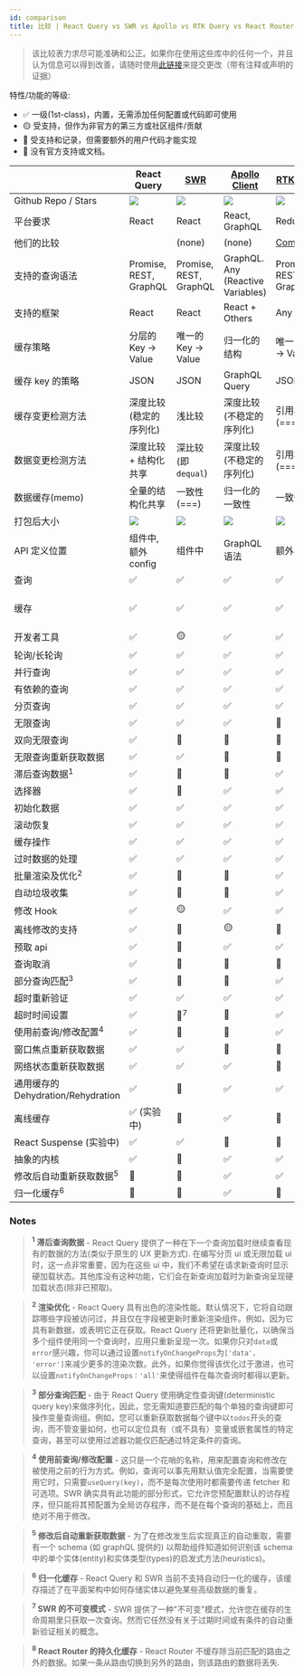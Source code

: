 ```yaml
---
id: comparison
title: 比较 | React Query vs SWR vs Apollo vs RTK Query vs React Router
---
```


> 该比较表力求尽可能准确和公正。如果你在使用这些库中的任何一个，并且认为信息可以得到改善，请随时使用[此链接](https://github.com/TanStack/query/edit/master/docs/src/pages/comparison.md)来提交更改（带有注释或声明的证据）

特性/功能的等级:

- ✅ 一级(1st-class)，内置，无需添加任何配置或代码即可使用
- 🟡 受支持，但作为非官方的第三方或社区组件/贡献
- 🔶 受支持和记录，但需要额外的用户代码才能实现
- 🛑 没有官方支持或文档。

|                                    | React Query                              | [SWR][swr]               | [Apollo Client][apollo]           | [RTK-Query][rtk-query]               | [React Router][react-router]                                              |
| ---------------------------------- | ---------------------------------------- | ------------------------ | --------------------------------- | ------------------------------------ | ------------------------------------------------------------------------- |
| Github Repo / Stars                | [![][stars-react-query]][gh-react-query] | [![][stars-swr]][gh-swr] | [![][stars-apollo]][gh-apollo]    | [![][stars-rtk-query]][gh-rtk-query] | [![][stars-react-router]][gh-react-router]                                |
| 平台要求                           | React                                    | React                    | React, GraphQL                    | Redux                                | React                                                                     |
| 他们的比较                         |                                          | (none)                   | (none)                            | [Comparison][rtk-query-comparison]   | (none)                                                                    |
| 支持的查询语法                     | Promise, REST, GraphQL                   | Promise, REST, GraphQL   | GraphQL. Any (Reactive Variables) | Promise, REST, GraphQL               | Promise, REST, GraphQL                                                    |
| 支持的框架                         | React                                    | React                    | React + Others                    | Any                                  | React                                                                     |
| 缓存策略                           | 分层的 Key -> Value                      | 唯一的 Key -> Value      | 归一化的结构                      | 唯一的 Key -> Value                  | 嵌套的路由 -> value                                                       |
| 缓存 key 的策略                    | JSON                                     | JSON                     | GraphQL Query                     | JSON                                 | Route Path                                                                |
| 缓存变更检测方法                   | 深度比较 (稳定的序列化)                  | 浅比较                   | 深度比较 (不稳定的序列化)         | 引用相等 (===)                       | 路由变更                                                                  |
| 数据变更检测方法                   | 深度比较 + 结构化共享                    | 深比较(即`dequal`)       | 深度比较 (不稳定的序列化)         | 引用相等 (===)                       | 程序加载                                                                  |
| 数据缓存(memo)                     | 全量的结构化共享                         | 一致性(===)              | 归一化的一致性                    | 一致性(===)                          | 一致性(===)                                                               |
| 打包后大小                         | [![][bp-react-query]][bpl-react-query]   | [![][bp-swr]][bpl-swr]   | [![][bp-apollo]][bpl-apollo]      | [![][bp-rtk-query]][bpl-rtk-query]   | [![][bp-react-router]][bpl-react-router] + [![][bp-history]][bpl-history] |
| API 定义位置                       | 组件中, 额外 config                      | 组件中                   | GraphQL 语法                      | 额外 config                          | 路由树的 config                                                           |
| 查询                               | ✅                                       | ✅                       | ✅                                | ✅                                   | ✅                                                                        |
| 缓存                               | ✅                                       | ✅                       | ✅                                | ✅                                   | 🛑 仅已激活的路由 <sup>8</sup>                                            |
| 开发者工具                         | ✅                                       | 🟡                       | ✅                                | ✅                                   | 🛑                                                                        |
| 轮询/长轮询                        | ✅                                       | ✅                       | ✅                                | ✅                                   | 🛑                                                                        |
| 并行查询                           | ✅                                       | ✅                       | ✅                                | ✅                                   | ✅                                                                        |
| 有依赖的查询                       | ✅                                       | ✅                       | ✅                                | ✅                                   | ✅                                                                        |
| 分页查询                           | ✅                                       | ✅                       | ✅                                | ✅                                   | ✅                                                                        |
| 无限查询                           | ✅                                       | ✅                       | ✅                                | 🛑                                   | 🛑                                                                        |
| 双向无限查询                       | ✅                                       | 🔶                       | 🔶                                | 🛑                                   | 🛑                                                                        |
| 无限查询重新获取数据               | ✅                                       | ✅                       | 🛑                                | 🛑                                   | 🛑                                                                        |
| 滞后查询数据<sup>1</sup>           | ✅                                       | 🔶                       | 🛑                                | ✅                                   | ✅                                                                        |
| 选择器                             | ✅                                       | 🛑                       | ✅                                | ✅                                   | N/A                                                                       |
| 初始化数据                         | ✅                                       | ✅                       | ✅                                | ✅                                   | ✅                                                                        |
| 滚动恢复                           | ✅                                       | ✅                       | ✅                                | ✅                                   | ✅                                                                        |
| 缓存操作                           | ✅                                       | ✅                       | ✅                                | ✅                                   | 🛑                                                                        |
| 过时数据的处理                     | ✅                                       | ✅                       | ✅                                | ✅                                   | ✅                                                                        |
| 批量渲染及优化<sup>2</sup>         | ✅                                       | 🛑                       | 🛑                                | ✅                                   | ✅                                                                        |
| 自动垃圾收集                       | ✅                                       | 🛑                       | 🛑                                | ✅                                   | N/A                                                                       |
| 修改 Hook                          | ✅                                       | 🟡                       | ✅                                | ✅                                   | ✅                                                                        |
| 离线修改的支持                     | ✅                                       | 🛑                       | 🟡                                | 🛑                                   | 🛑                                                                        |
| 预取 api                           | ✅                                       | 🔶                       | ✅                                | ✅                                   | ✅                                                                        |
| 查询取消                           | ✅                                       | 🛑                       | 🛑                                | 🛑                                   | ✅                                                                        |
| 部分查询匹配<sup>3</sup>           | ✅                                       | 🛑                       | 🛑                                | ✅                                   | N/A                                                                       |
| 超时重新验证                       | ✅                                       | ✅                       | ✅                                | ✅                                   | 🛑                                                                        |
| 超时时间设置                       | ✅                                       | 🛑<sup>7</sup>           | 🛑                                | ✅                                   | 🛑                                                                        |
| 使用前查询/修改配置<sup>4</sup>    | ✅                                       | 🛑                       | 🛑                                | ✅                                   | ✅                                                                        |
| 窗口焦点重新获取数据               | ✅                                       | ✅                       | 🛑                                | 🔶                                   | 🛑                                                                        |
| 网络状态重新获取数据               | ✅                                       | ✅                       | ✅                                | 🔶                                   | 🛑                                                                        |
| 通用缓存的 Dehydration/Rehydration | ✅                                       | 🛑                       | ✅                                | ✅                                   | ✅                                                                        |
| 离线缓存                           | ✅ (实验中)                              | 🛑                       | ✅                                | 🔶                                   | 🛑                                                                        |
| React Suspense (实验中)            | ✅                                       | ✅                       | 🛑                                | 🛑                                   | ✅                                                                        |
| 抽象的内核                         | ✅                                       | 🛑                       | ✅                                | ✅                                   | 🛑                                                                        |
| 修改后自动重新获取数据<sup>5</sup> | 🔶                                       | 🔶                       | ✅                                | ✅                                   | ✅                                                                        |
| 归一化缓存<sup>6</sup>             | 🛑                                       | 🛑                       | ✅                                | 🛑                                   | 🛑                                                                        |

### Notes

> **<sup>1</sup> 滞后查询数据** - React Query 提供了一种在下一个查询加载时继续查看现有的数据的方法(类似于原生的 UX 更新方式). 在编写分页 ui 或无限加载 ui 时，这一点非常重要，因为在这些 ui 中，我们不希望在请求新查询时显示硬加载状态。其他库没有这种功能，它们会在新查询加载时为新查询呈现硬加载状态(除非已预取)。

> **<sup>2</sup> 渲染优化** - React Query 具有出色的渲染性能。默认情况下，它将自动跟踪哪些字段被访问过，并且仅在字段被更新时重新渲染组件。例如，因为它具有新数据，或表明它正在获取。React Query 还将更新批量化，以确保当多个组件使用同一个查询时，应用只重新呈现一次。如果你只对`data`或`error`感兴趣，你可以通过设置`notifyOnChangeProps`为`['data'， 'error']`来减少更多的渲染次数。此外，如果你觉得该优化过于激进，也可以设置`notifyOnChangeProps：'all'`来使得组件在每次查询时都得以更新。

> **<sup>3</sup> 部分查询匹配** - 由于 React Query 使用确定性查询键(deterministic query key)来做序列化，因此，您无需知道要匹配的每个单独的查询键即可操作变量查询组。例如，您可以重新获取数据每个键中以`todos`开头的查询，而不管变量如何，也可以定位具有（或不具有）变量或嵌套属性的特定查询，甚至可以使用过滤器功能仅匹配通过特定条件的查询。

> **<sup>4</sup> 使用前查询/修改配置** - 这只是一个花哨的名称，用来配置查询和修改在被使用之前的行为方式。例如，查询可以事先用默认值完全配置，当需要使用它时，只需要`useQuery(key)`，而不是每次使用时都需要传递 fetcher 和可选项。SWR 确实具有此功能的部分形式，它允许您预配置默认的访存程序，但只能将其预配置为全局访存程序，而不是在每个查询的基础上，而且绝对不用于修改。

> **<sup>5</sup> 修改后自动重新获取数据** - 为了在修改发生后实现真正的自动重取，需要有一个 schema (如 graphQL 提供的) 以帮助组件知道如何识别该 schema 中的单个实体(entity)和实体类型(types)的启发式方法(heuristics)。

> **<sup>6</sup> 归一化缓存** - React Query 和 SWR 当前不支持自动归一化的缓存，该缓存描述了在平面架构中如何存储实体以避免某些高级数据的重复。

> **<sup>7</sup> SWR 的不可变模式** - SWR 提供了一种"不可变"模式，允许您在缓存的生命周期里只获取一次查询。然而它任然没有关于过期时间或有条件的自动重新验证相关的概念。

> **<sup>8</sup> React Router 的持久化缓存** - React Router 不缓存除当前匹配的路由之外的数据。如果一条从路由切换到另外的路由，则该路由的数据将丢失.

<!-- -->

[bpl-react-query]: https://bundlephobia.com/result?p=react-query
[bp-react-query]: https://badgen.net/bundlephobia/minzip/react-query?label=💾
[gh-react-query]: https://github.com/tannerlinsley/react-query
[stars-react-query]: https://img.shields.io/github/stars/tannerlinsley/react-query?label=%F0%9F%8C%9F

<!-- -->

[swr]: https://github.com/vercel/swr
[bp-swr]: https://badgen.net/bundlephobia/minzip/swr?label=💾
[gh-swr]: https://github.com/vercel/swr
[stars-swr]: https://img.shields.io/github/stars/vercel/swr?label=%F0%9F%8C%9F
[bpl-swr]: https://bundlephobia.com/result?p=swr

<!-- -->

[apollo]: https://github.com/apollographql/apollo-client
[bp-apollo]: https://badgen.net/bundlephobia/minzip/@apollo/client?label=💾
[gh-apollo]: https://github.com/apollographql/apollo-client
[stars-apollo]: https://img.shields.io/github/stars/apollographql/apollo-client?label=%F0%9F%8C%9F
[bpl-apollo]: https://bundlephobia.com/result?p=@apollo/client

<!-- -->

[rtk-query]: https://redux-toolkit.js.org/rtk-query/overview
[rtk-query-comparison]: https://redux-toolkit.js.org/rtk-query/comparison
[rtk-query-bundle-size]: https://redux-toolkit.js.org/rtk-query/comparison#bundle-size
[bp-rtk]: https://badgen.net/bundlephobia/minzip/@reduxjs/toolkit?label=💾
[bp-rtk-query]: https://badgen.net/bundlephobia/minzip/@reduxjs/toolkit?label=💾
[gh-rtk-query]: https://github.com/reduxjs/redux-toolkit
[stars-rtk-query]: https://img.shields.io/github/stars/reduxjs/redux-toolkit?label=🌟
[bpl-rtk]: https://bundlephobia.com/result?p=@reduxjs/toolkit
[bpl-rtk-query]: https://bundlephobia.com/package/@reduxjs/toolkit

<!--  -->

[react-router]: https://github.com/remix-run/react-router
[bp-react-router]: https://badgen.net/bundlephobia/minzip/react-router-dom?label=💾
[gh-react-router]: https://github.com/remix-run/react-router
[stars-react-router]: https://img.shields.io/github/stars/remix-run/react-router?label=%F0%9F%8C%9F
[bpl-react-router]: https://bundlephobia.com/result?p=react-router-dom
[bp-history]: https://badgen.net/bundlephobia/minzip/history?label=💾
[bpl-history]: https://bundlephobia.com/result?p=history
